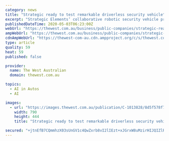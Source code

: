 ```yaml
---
category: news
title: "Strategic ready to test remarkable driverless security vehicle"
excerpt: "Strategic Elements’ collaborative robotic security vehicle project with Fortune 100 technology company Honeywell is almost complete."
publishedDateTime: 2020-05-03T06:23:00Z
webUrl: "https://thewest.com.au/business/public-companies/strategic-ready-to-test-remarkable-driverless-security-vehicle--c-1013828"
ampWebUrl: "https://thewest.com.au/business/public-companies/strategic-ready-to-test-remarkable-driverless-security-vehicle--c-1013828.amp"
cdnAmpWebUrl: "https://thewest-com-au.cdn.ampproject.org/c/s/thewest.com.au/business/public-companies/strategic-ready-to-test-remarkable-driverless-security-vehicle--c-1013828.amp"
type: article
quality: 59
heat: 59
published: false

provider:
  name: The West Australian
  domain: thewest.com.au

topics:
  - AI in Autos
  - AI

images:
  - url: "https://images.thewest.com.au/publication/C-1013828/8d5f578f7893386c5dbcdfb3d184f80eee62a65e-16x9-x0y54w790h444.png?imwidth=1024"
    width: 790
    height: 444
    title: "Strategic ready to test remarkable driverless security vehicle"

secured: "+jtnEfB7CQmmhzX03sUnGV1c4QwZxrb8vI2lIEzt+xJGrxW8uMzirHIJQIZlRuxfuZ6N+DGYS+F4gcK2kCwB3bJOf0Z5pyI1LH1sMM4KB58aBLLBfn8nSXPVh4UQDAdspjoW4t1ygEXRCGSb3DTXmT/ajUdrg5zgH75gHIE2RqTRLAKBXIGmRWRvXaZyuE3usfXnwU7fZDs76JJ/ghEHoQsBbysZaJ62BiBbWCN2/Iabf8shPxYZUQMEMdkQ8ApTEb/9Wv3Gn7czdy2eNctfZahhniqlYgkj1nSEZJd0GXL6UQpOFLrLjoD/2AAGxrmr;HuDBhNeX2cWgWr6y76S3Bg=="
---
```


